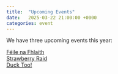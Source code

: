 ```yaml
---
title:  "Upcoming Events"
date:   2025-03-22 21:00:00 +0000
categories: event
---
```


We have three upcoming events this year:

[Féile na Fhlaith](/events/2025/feile-na-fhlaith/)  
[Strawberry Raid](/events/2025/strawberry-raid-iv/)  
[Duck Too!](/events/2025/duck-too/)  

